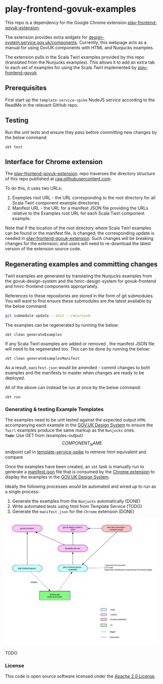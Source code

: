 # play-frontend-govuk-examples

This repo is a dependency for the Google Chrome extension [play-frontend-govuk-extension](https://github.com/hmrc/play-frontend-govuk-extension).

The extension provides extra widgets for [design-system.service.gov.uk/components](https://design-system.service.gov.uk/components/).
Currently, this webpage acts as a manual for using GovUK components with HTML and Nunjucks examples.

The extension pulls in the Scala Twirl examples provided by this repo (translated from the Nunjucks examples).
This allows it to add an extra tab to each set of examples for using the Scala Twirl implemented by [play-frontend-govuk](https://github.com/hmrc/play-frontend-govuk)

## Prerequisites
First start up the `template-service-spike` NodeJS service according to the ReadMe in the relevant GitHub repo.

## Testing
Run the unit tests and ensure they pass before committing new changes by the below command:
```
sbt test
```

## Interface for Chrome extension
The [play-frontend-govuk-extension](https://github.com/hmrc/play-frontend-govuk-extension). repo traverses the directory structure of this repo published at [raw.githubusercontent.com](https://raw.githubusercontent.com).

To do this, it uses two URLs:
1) Examples root URL - the URL corresponding to the root directory for all Scala Twirl component example directories
2) Manifest URL - the URL for a manifest JSON file providing the URLs relative to the Examples root URL for each Scala Twirl component example.

Note that if the location of the root directory where Scala Twirl examples can be found or the manifest file, is changed; the corresponding update is needed in [play-frontend-govuk-extension](https://github.com/hmrc/play-frontend-govuk-extension).
Such changes will be breaking changes for the extension, and users will need to re-download the latest version of the extension source code.

## Regenerating examples and committing changes
Twirl examples are generated by translating the Nunjucks examples from the govuk-design-system and the hmrc-design-system for govuk-frontend and hmrc-frontend
components appropriately.

References to these repositories are stored in the form of git submodules.
You will want to first ensure these submodules are the latest available by the below command: 
```bash
git submodule update --init --recursive
```

The examples can be regenerated by running the below:
```sbtshell
sbt clean generateExamples
```

If any Scala Twirl examples are added or removed , the manifest JSON file will need to be regenerated too.
This can be done by running the below:
```sbtshell
sbt clean generateExamplesManifest
```
As a result, `manifest.json` would be amended - commit changes to both examples and the manifests to master when changes are ready to be deployed.

All of the above can instead be run at once by the below command:
```sbtshell
sbt run
```

### Generating & testing Example Templates
The examples need to be unit tested against the expected output `HTML` accompanying each example in the [GOV.UK Design System](https://design-system.service.gov.uk/components/)
to ensure the `Twirl` examples produce the same markup as the `Nunjucks` ones. <br/>
**_`Todo`_**: Use GET from /examples-output/$$COMPONENT_NAME$$ endpoint call in [template-service-spike](https://github.com/hmrc/template-service-spike) to retrieve html equivalent and compare

Once the examples have been created, an `sbt` task is manually run to generate a [manifest.json](src/test/resources/manifest.json)
file that is consumed by the [Chrome extension]((https://github.com/hmrc/play-frontend-govuk-extension)) to display the examples
in the [GOV.UK Design System](https://design-system.service.gov.uk/components/).

Ideally the following processes would be automated and wired up to run as a single process:
1. Generate the examples from the `Nunjucks` automatically (DONE)
2. Write automated tests using html from Template Service (TODO)
3. Generate the `manifest.json` for the `Chrome` extension (DONE)

![example generation](docs/images/example-generation.svg)

TODO

### License

This code is open source software licensed under the [Apache 2.0 License]("http://www.apache.org/licenses/LICENSE-2.0.html").
